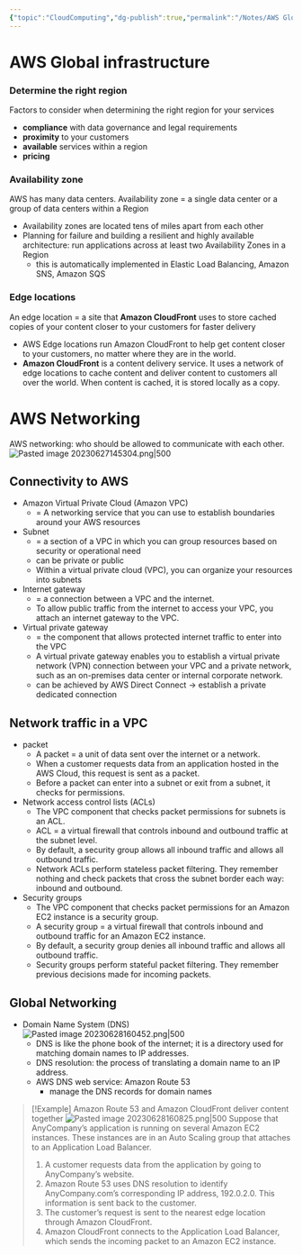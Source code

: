 ```yaml
---
{"topic":"CloudComputing","dg-publish":true,"permalink":"/Notes/AWS Global infrastructure & Networking/","dgPassFrontmatter":true,"noteIcon":""}
---
```


# AWS Global infrastructure 
### Determine the right region
Factors to consider when determining the right region for your services
- **compliance** with data governance and legal requirements
- **proximity** to your customers
- **available** services within a region
- **pricing** 
### Availability zone 
AWS has many data centers. Availability zone =  a single data center or a group of data centers within a Region
- Availability zones are located tens of miles apart from each other 
- Planning for failure and building a resilient and highly available architecture: run applications across at least two Availability Zones in a Region 
	- this is automatically implemented in Elastic Load Balancing, Amazon SNS, Amazon SQS
### Edge locations
An edge location = a site that **Amazon CloudFront** uses to store cached copies of your content closer to your customers for faster delivery
- AWS Edge locations run Amazon CloudFront to help get content closer to your customers, no matter where they are in the world.
- **Amazon CloudFront** is a content delivery service. It uses a network of edge locations to cache content and deliver content to customers all over the world. When content is cached, it is stored locally as a copy.


# AWS Networking
AWS networking: who should be allowed to communicate with each other.
![Pasted image 20230627145304.png|500](/img/user/_assets/images/Pasted%20image%2020230627145304.png)
## Connectivity to AWS
- Amazon Virtual Private Cloud (Amazon VPC)
	- = A networking service that you can use to establish boundaries around your AWS resources 
- Subnet
	- = a section of a VPC in which you can group resources based on security or operational need
	- can be private or public
	- Within a virtual private cloud (VPC), you can organize your resources into subnets
- Internet gateway
	- = a connection between a VPC and the internet.
	- To allow public traffic from the internet to access your VPC, you attach an internet gateway to the VPC.
- Virtual private gateway
	- =  the component that allows protected internet traffic to enter into the VPC
	- A virtual private gateway enables you to establish a virtual private network (VPN) connection between your VPC and a private network, such as an on-premises data center or internal corporate network.  
	- can be achieved by AWS Direct Connect -> establish a private dedicated connection 

## Network traffic in a VPC
- packet
	- A packet = a unit of data sent over the internet or a network.
	- When a customer requests data from an application hosted in the AWS Cloud, this request is sent as a packet.
	- Before a packet can enter into a subnet or exit from a subnet, it checks for permissions. 
- Network access control lists (ACLs)
	- The VPC component that checks packet permissions for subnets is an ACL.
	- ACL = a virtual firewall that controls inbound and outbound traffic at the subnet level.
	- By default, a security group allows all inbound traffic and allows all outbound traffic.
	- Network ACLs perform stateless packet filtering. They remember nothing and check packets that cross the subnet border each way: inbound and outbound. 
- Security groups
	- The VPC component that checks packet permissions for an Amazon EC2 instance is a security group.
	- A security group = a virtual firewall that controls inbound and outbound traffic for an Amazon EC2 instance.
	- By default, a security group denies all inbound traffic and allows all outbound traffic.
	- Security groups perform stateful packet filtering. They remember previous decisions made for incoming packets.

## Global Networking
- Domain Name System (DNS) ![Pasted image 20230628160452.png|500](/img/user/_assets/images/Pasted%20image%2020230628160452.png)
	- DNS is like the phone book of the internet; it is a directory used for matching domain names to IP addresses.
	- DNS resolution: the process of translating a domain name to an IP address. 
	- AWS DNS web service: Amazon Route 53 
		-  manage the DNS records for domain names
>[!Example] Amazon Route 53 and Amazon CloudFront deliver content together ![Pasted image 20230628160825.png|500](/img/user/_assets/images/Pasted%20image%2020230628160825.png)
>Suppose that AnyCompany’s application is running on several Amazon EC2 instances. These instances are in an Auto Scaling group that attaches to an Application Load Balancer. 
>1. A customer requests data from the application by going to AnyCompany’s website. 
>2. Amazon Route 53 uses DNS resolution to identify AnyCompany.com’s corresponding IP address, 192.0.2.0. This information is sent back to the customer. 
>3. The customer’s request is sent to the nearest edge location through Amazon CloudFront. 
>4. Amazon CloudFront connects to the Application Load Balancer, which sends the incoming packet to an Amazon EC2 instance.






